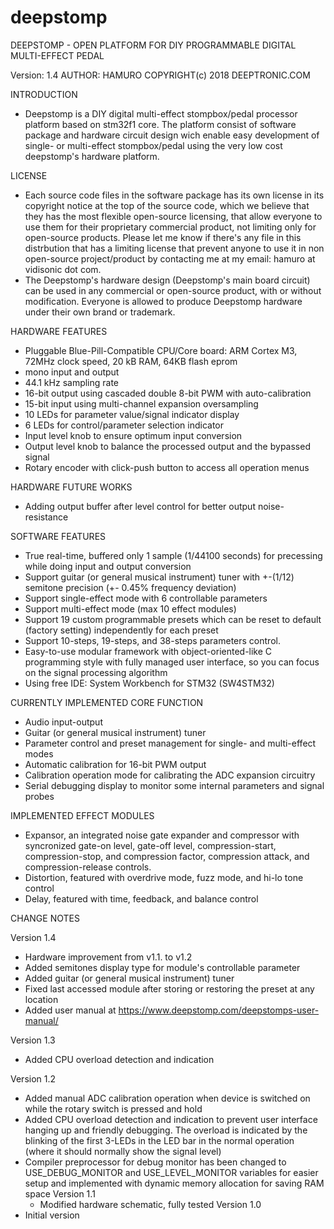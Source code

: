 # deepstomp

DEEPSTOMP - OPEN PLATFORM FOR DIY PROGRAMMABLE DIGITAL MULTI-EFFECT PEDAL

Version: 1.4
AUTHOR: HAMURO
COPYRIGHT(c) 2018 DEEPTRONIC.COM

INTRODUCTION
- Deepstomp is a DIY digital multi-effect stompbox/pedal processor platform
based on stm32f1 core. The platform consist of software package and hardware 
circuit design wich enable easy development of single- or multi-effect 
stompbox/pedal using the very low cost deepstomp's hardware platform.

LICENSE
- Each source code files in the software package has its own license 
	in its copyright notice at the top of the source code, which we believe 
	that they has the most flexible open-source licensing, that allow everyone
	to use them for their proprietary commercial product, 
	not limiting only for open-source products. Please let me know 
	if there's any file in this distrbution that has a limiting license 
	that prevent anyone to use it in non open-source project/product 
	by contacting me at my email: hamuro at vidisonic dot com.
- The Deepstomp's hardware design (Deepstomp's main board circuit) can be used
	in any commercial or open-source product, with or without modification.
	Everyone is allowed to produce Deepstomp hardware under their own brand
	or trademark.

HARDWARE FEATURES
- Pluggable Blue-Pill-Compatible CPU/Core board: ARM Cortex M3,
72MHz clock speed, 20 kB RAM, 64KB flash eprom
- mono input and output
- 44.1 kHz sampling rate
- 16-bit output using cascaded double 8-bit PWM with auto-calibration 
- 15-bit input using multi-channel expansion oversampling
- 10 LEDs for parameter value/signal indicator display
- 6 LEDs for control/parameter selection indicator
- Input level knob to ensure optimum input conversion
- Output level knob to balance the processed output and the bypassed signal
- Rotary encoder with click-push button to access all operation menus

HARDWARE FUTURE WORKS
- Adding output buffer after level control for better output noise-resistance

SOFTWARE FEATURES
- True real-time, buffered only 1 sample (1/44100 seconds) for precessing
	while doing input and output conversion
- Support guitar (or general musical instrument) tuner 
	with +-(1/12) semitone precision (+- 0.45% frequency deviation)
- Support single-effect mode with 6 controllable parameters
- Support multi-effect mode (max 10 effect modules)
- Support 19 custom programmable presets which can be reset to default 
	(factory setting) independently for each preset
- Support 10-steps, 19-steps, and 38-steps parameters control.
- Easy-to-use modular framework with object-oriented-like C programming style
	with fully managed user interface, so you can focus on the signal processing algorithm
- Using free IDE: System Workbench for STM32 (SW4STM32)

CURRENTLY IMPLEMENTED CORE FUNCTION
- Audio input-output
- Guitar (or general musical instrument) tuner
- Parameter control and preset management for single- and multi-effect modes
- Automatic calibration for 16-bit PWM output
- Calibration operation mode for calibrating the ADC expansion circuitry
- Serial debugging display to monitor some internal parameters and signal probes

IMPLEMENTED EFFECT MODULES
- Expansor, an integrated noise gate expander and compressor 
	with syncronized gate-on level, gate-off level, compression-start,
	compression-stop, and compression factor, compression attack,
	and compression-release controls.
- Distortion, featured with overdrive mode, fuzz mode, and hi-lo tone control
- Delay, featured with time, feedback, and balance control

CHANGE NOTES

Version 1.4
- Hardware improvement from v1.1. to v1.2
- Added semitones display type for module's controllable parameter
- Added guitar (or general musical instrument) tuner
- Fixed last accessed module after storing or restoring the preset at any location
- Added user manual at https://www.deepstomp.com/deepstomps-user-manual/

Version 1.3
- Added CPU overload detection and indication

Version 1.2
- Added manual ADC calibration operation when device is switched on while the rotary switch is pressed and hold
- Added CPU overload detection and indication to prevent user interface hanging up and friendly debugging.
	The overload is	indicated by the blinking of the first 3-LEDs in the LED bar in the 
	normal operation (where it should normally show the signal level)
- Compiler preprocessor for debug monitor has been changed to 
	USE_DEBUG_MONITOR and USE_LEVEL_MONITOR variables for easier setup and 
	implemented with dynamic memory allocation for saving RAM space
Version 1.1
  - Modified hardware schematic, fully tested
Version 1.0
- Initial version

